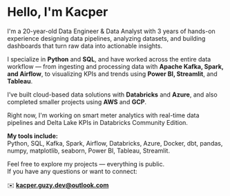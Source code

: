# Hello, I'm Kacper

I'm a 20-year-old Data Engineer & Data Analyst with 3 years of hands-on experience designing data pipelines, analyzing datasets, and building dashboards that turn raw data into actionable insights.

I specialize in **Python** and **SQL**, and have worked across the entire data workflow — from ingesting and processing data with **Apache Kafka, Spark, and Airflow**, to visualizing KPIs and trends using **Power BI, Streamlit**, and **Tableau**.

I’ve built cloud-based data solutions with **Databricks** and **Azure**, and also completed smaller projects using **AWS** and **GCP**.

Right now, I'm working on smart meter analytics with real-time data pipelines and Delta Lake KPIs in Databricks Community Edition.

**My tools include:**  
Python, SQL, Kafka, Spark, Airflow, Databricks, Azure, Docker, dbt, pandas, numpy, matplotlib, seaborn, Power BI, Tableau, Streamlit.

Feel free to explore my projects — everything is public.  
If you have any questions or want to connect:

✉️ **kacper.guzy.dev@outlook.com**
